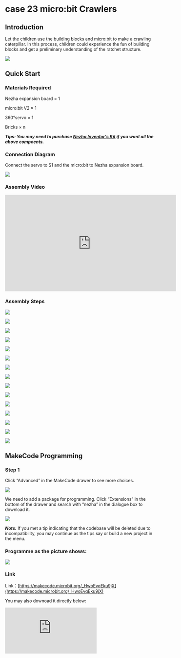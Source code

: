 # case 23 micro:bit Crawlers

## Introduction

Let the children use the building blocks and micro:bit to make a crawling caterpillar. In this process, children could experience the fun of building blocks and get a preliminary understanding of the ratchet structure.

![](./images/case_23_01.png)

## Quick Start


### Materials Required

Nezha expansion board × 1

micro:bit V2 × 1

360°servo × 1

Bricks × n

***Tips: You may need to purchase [Nezha Inventor's Kit](https://www.elecfreaks.com/nezha-inventor-s-kit-for-micro-bit-without-micro-bit-board.html) if you want all the above compoents.***

### Connection Diagram

Connect the servo to S1 and the micro:bit to Nezha expansion board.


![](./images/case_23_03.png)



### Assembly Video

<iframe width="560" height="315" src="https://www.youtube.com/embed/iJO1XlIaWwE" title="YouTube video player" frameborder="0" allow="accelerometer; autoplay; clipboard-write; encrypted-media; gyroscope; picture-in-picture" allowfullscreen></iframe>

### Assembly Steps

![](./images/case_step_23_01.png)

![](./images/case_step_23_02.png)

![](./images/case_step_23_03.png)

![](./images/case_step_23_04.png)

![](./images/case_step_23_05.png)

![](./images/case_step_23_06.png)

![](./images/case_step_23_07.png)

![](./images/case_step_23_08.png)

![](./images/case_step_23_09.png)

![](./images/case_step_23_10.png)

![](./images/case_step_23_11.png)

![](./images/case_step_23_12.png)

![](./images/case_step_23_13.png)

![](./images/case_step_23_14.png)

![](./images/case_step_23_15.png)



## MakeCode Programming


### Step 1

Click “Advanced” in the MakeCode drawer to see more choices.

![](./images/case_01_10.png)




We need to add a package for programming. Click “Extensions” in the bottom of the drawer and search with “nezha” in the dialogue box to download it.

![](./images/case_03_09.png)

***Note:*** If you met a tip indicating that the codebase will be deleted due to incompatibility, you may continue as the tips say or build a new project in the menu.






### Programme as the picture shows:


![](./images/case_23_10.png)



### Link
Link：[https://makecode.microbit.org/_HwoEvqEku9jX](https://makecode.microbit.org/_HwoEvqEku9jX)

You may also downoad it directly below:

<div
    style={{
        position: 'relative',
        paddingBottom: '60%',
        overflow: 'hidden',
    }}
>
    <iframe
        src="https://makecode.microbit.org/_HwoEvqEku9jX"
        frameborder="0"
        sandbox="allow-popups allow-forms allow-scripts allow-same-origin"
        style={{
            position: 'absolute',
            width: '100%',
            height: '100%',
        }}
    />
</div>


### Result
The crawlers move forward after powering on.

![](./images/case-gif-23.gif)
